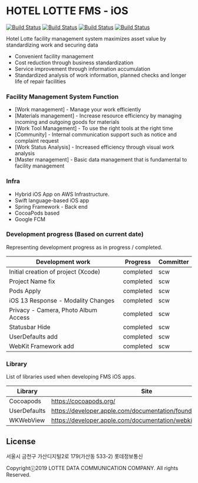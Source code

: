# HOTEL LOTTE FMS - iOS

[![Build Status](https://camo.githubusercontent.com/4fb6781d356f4e9c5896360be8e4866e65ac4fbc/68747470733a2f2f696d672e736869656c64732e696f2f62616467652f53776966742d352e302e782d6f72616e67652e737667?branch=master)](https://swift.org/)
[![Build Status](https://camo.githubusercontent.com/c5f14fa5202b35d8a8a17c0b01a20c084098e164/68747470733a2f2f696d672e736869656c64732e696f2f636f636f61706f64732f702f46616365626f6f6b436f72652e737667?branch=master)](https://developer.apple.com/kr/programs/)
[![Build Status](https://camo.githubusercontent.com/ab1f535e8b0dcb679b424e7f02b48e7adfa6f4e2/68747470733a2f2f696d672e736869656c64732e696f2f636f636f61706f64732f762f46616365626f6f6b436f72652e737667?branch=master)](https://cocoapods.org/)
[![Build Status](https://travis-ci.org/joemccann/dillinger.svg?branch=master)](https://travis-ci.org/joemccann/dillinger)

Hotel Lotte facility management system maximizes asset value by standardizing work and securing data

  - Convenient facility management
  - Cost reduction through business standardization
  - Service improvement through information accumulation
  - Standardized analysis of work information, planned checks and longer life of repair facilities

### Facility Management System Function

* [Work management] - Manage your work efficiently
* [Materials management] - Increase resource efficiency by managing incoming and outgoing goods for materials
* [Work Tool Management] - To use the right tools at the right time
* [Community] - Internal communication support such as notice and complaint request
* [Work Status Analysis] - Increased efficiency through visual work analysis
* [Master management] - Basic data management that is fundamental to facility management

### Infra

* Hybrid iOS App on AWS Infrastructure.
* Swift language-based iOS app
* Spring Framework - Back end
* CocoaPods based
* Google FCM

### Development progress (Based on current date)

Representing development progress as in progress / completed.

| Development work | Progress | Committer |
| ------ | ------ | ------ |
| Initial creation of project (Xcode) | completed | scw |
| Project Name fix | completed | scw |
| Pods Apply | completed | scw |
| iOS 13 Response - Modality Changes | completed | scw |
| Privacy - Camera, Photo Album Access | completed | scw |
| Statusbar Hide | completed | scw |
| UserDefaults add | completed | scw |
| WebKit Framework add | completed | scw |

### Library

List of libraries used when developing FMS iOS apps.

| Library | Site |
| ------ | ------ |
| Cocoapods | https://cocoapods.org/ |
| UserDefaults | https://developer.apple.com/documentation/foundation/userdefaults |
| WKWebView | https://developer.apple.com/documentation/webkit/wkwebview |

License
----

서울시 금천구 가산디지털2로 179(가산동 533-2) 롯데정보통신

Copyrightⓒ2019 LOTTE DATA COMMUNICATION COMPANY. All rights Reserved.
